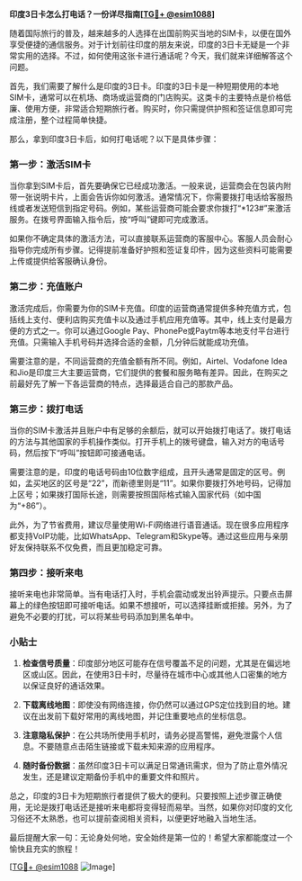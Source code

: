 **印度3日卡怎么打电话？一份详尽指南[[TG💪+ @esim1088](https://t.me/s/esim1088)]**

随着国际旅行的普及，越来越多的人选择在出国前购买当地的SIM卡，以便在国外享受便捷的通信服务。对于计划前往印度的朋友来说，印度的3日卡无疑是一个非常实用的选择。不过，如何使用这张卡进行通话呢？今天，我们就来详细解答这个问题。

首先，我们需要了解什么是印度的3日卡。印度的3日卡是一种短期使用的本地SIM卡，通常可以在机场、商场或运营商的门店购买。这类卡的主要特点是价格低廉、使用方便，非常适合短期旅行者。购买时，你只需提供护照和签证信息即可完成注册，整个过程简单快捷。

那么，拿到印度3日卡后，如何打电话呢？以下是具体步骤：

### 第一步：激活SIM卡

当你拿到SIM卡后，首先要确保它已经成功激活。一般来说，运营商会在包装内附带一张说明卡片，上面会告诉你如何激活。通常情况下，你需要拨打电话给客服热线或者发送短信到指定号码。例如，某些运营商可能会要求你拨打“*123#”来激活服务。在拨号界面输入指令后，按“呼叫”键即可完成激活。

如果你不确定具体的激活方法，可以直接联系运营商的客服中心。客服人员会耐心指导你完成所有步骤。记得提前准备好护照和签证复印件，因为这些资料可能需要上传或提供给客服确认身份。

### 第二步：充值账户

激活完成后，你需要为你的SIM卡充值。印度的运营商通常提供多种充值方式，包括线上支付、便利店购买充值卡以及通过手机应用充值等。其中，线上支付是最方便的方式之一。你可以通过Google Pay、PhonePe或Paytm等本地支付平台进行充值。只需输入手机号码并选择合适的金额，几分钟后就能成功充值。

需要注意的是，不同运营商的充值金额有所不同。例如，Airtel、Vodafone Idea和Jio是印度三大主要运营商，它们提供的套餐和服务略有差异。因此，在购买之前最好先了解一下各运营商的特点，选择最适合自己的那款产品。

### 第三步：拨打电话

当你的SIM卡激活并且账户中有足够的余额后，就可以开始拨打电话了。拨打电话的方法与其他国家的手机操作类似。打开手机上的拨号键盘，输入对方的电话号码，然后按下“呼叫”按钮即可接通电话。

需要注意的是，印度的电话号码由10位数字组成，且开头通常是固定的区号。例如，孟买地区的区号是“22”，而新德里则是“11”。如果你要拨打外地号码，记得加上区号；如果拨打国际长途，则需要按照国际格式输入国家代码（如中国为“+86”）。

此外，为了节省费用，建议尽量使用Wi-Fi网络进行语音通话。现在很多应用程序都支持VoIP功能，比如WhatsApp、Telegram和Skype等。通过这些应用与亲朋好友保持联系不仅免费，而且更加稳定可靠。

### 第四步：接听来电

接听来电也非常简单。当有电话打入时，手机会震动或发出铃声提示。只要点击屏幕上的绿色按钮即可接听电话。如果不想接听，可以选择挂断或拒接。另外，为了避免不必要的打扰，可以将某些号码添加到黑名单中。

### 小贴士

1. **检查信号质量**：印度部分地区可能存在信号覆盖不足的问题，尤其是在偏远地区或山区。因此，在使用3日卡时，尽量待在城市中心或其他人口密集的地方以保证良好的通话效果。
   
2. **下载离线地图**：即使没有网络连接，你仍然可以通过GPS定位找到目的地。建议在出发前下载好常用的离线地图，并记住重要地点的坐标信息。

3. **注意隐私保护**：在公共场所使用手机时，请务必提高警惕，避免泄露个人信息。不要随意点击陌生链接或下载未知来源的应用程序。

4. **随时备份数据**：虽然印度3日卡可以满足日常通讯需求，但为了防止意外情况发生，还是建议定期备份手机中的重要文件和照片。

总之，印度的3日卡为短期旅行者提供了极大的便利。只要按照上述步骤正确使用，无论是拨打电话还是接听来电都将变得轻而易举。当然，如果你对印度的文化习俗还不太熟悉，也可以提前查阅相关资料，以便更好地融入当地生活。

最后提醒大家一句：无论身处何地，安全始终是第一位的！希望大家都能度过一个愉快且充实的旅程！

[[TG💪+ @esim1088](https://t.me/s/esim1088) ![Image](https://i.postimg.cc/4NQfJmqS/Snipaste-2025-05-13-00-14-12.png)]